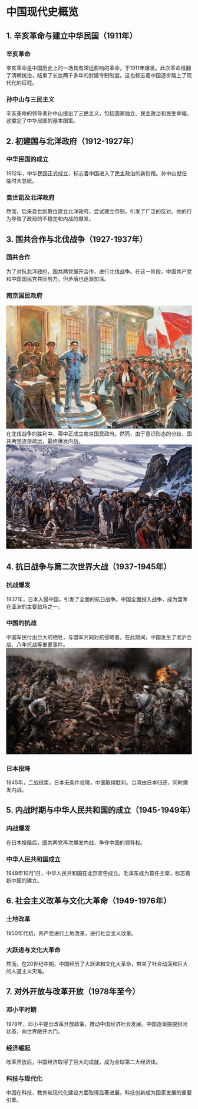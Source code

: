 # 中国现代史概览

## 1. 辛亥革命与建立中华民国（1911年）

### 辛亥革命
辛亥革命是中国历史上的一场具有深远影响的革命，于1911年爆发。此次革命推翻了清朝统治，结束了长达两千多年的封建专制制度。这也标志着中国逐步踏上了现代化的征程。

### 孙中山与三民主义
辛亥革命的领导者孙中山提出了三民主义，包括国家独立、民主政治和民生幸福。这奠定了中华民国的基本国策。

## 2. 初建国与北洋政府（1912-1927年）

### 中华民国的成立
1912年，中华民国正式成立，标志着中国进入了民主政治的新阶段。孙中山就任临时大总统。

### 袁世凯及北洋政府
然而，后来袁世凯篡位建立北洋政府，尝试建立帝制，引发了广泛的反对。他的行为导致了政局的不稳定和内战的爆发。

## 3. 国共合作与北伐战争（1927-1937年）

### 国共合作
为了对抗北洋政府，国共两党展开合作，进行北伐战争。在这一阶段，中国共产党和中国国民党共同努力，但矛盾也逐渐加深。

### 南京国民政府
![](R.jpg)
在北伐战争的胜利中，蒋中正成立南京国民政府。然而，由于意识形态的分歧，国共两党逐渐疏远，最终爆发内战。
![](R%20(2).jpg)

## 4. 抗日战争与第二次世界大战（1937-1945年）

### 抗战爆发
1937年，日本入侵中国，引发了全面的抗日战争。中国全面投入战争，成为盟军在亚洲的主要战场之一。

### 中国的抗战
中国军民付出巨大的牺牲，与盟军共同对抗侵略者。在此期间，中国发生了淞沪会战、八年抗战等重要事件。
![](R%20(1).jpg)


### 日本投降
1945年，二战结束，日本无条件投降，中国取得胜利。台湾由日本归还，同时爆发内战。

## 5. 内战时期与中华人民共和国的成立（1945-1949年）

### 内战爆发
在日本投降后，国共两党再次爆发内战，争夺中国的领导权。

### 中华人民共和国成立
1949年10月1日，中华人民共和国在北京宣告成立。毛泽东成为首任主席，标志着新中国的建立。

## 6. 社会主义改革与文化大革命（1949-1976年）

### 土地改革
1950年代初，共产党进行土地改革，进行社会主义改革。

### 大跃进与文化大革命
然而，在20世纪中期，中国经历了大跃进和文化大革命，带来了社会动荡和巨大的人道主义灾难。

## 7. 对外开放与改革开放（1978年至今）

### 邓小平时期
1978年，邓小平提出改革开放政策，推动中国经济社会发展。中国逐渐摆脱封闭状态，向世界敞开大门。

### 经济崛起
改革开放后，中国经济取得了巨大的成就，成为全球第二大经济体。

### 科技与现代化
中国在科技、教育和现代化建设方面取得显著进展。科技创新成为国家发展的重要引擎。
